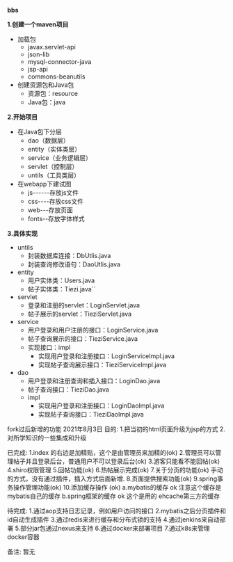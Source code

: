 **bbs**

**1.创建一个maven项目**
* 加载包
  * javax.servlet-api
  * json-lib
  * mysql-connector-java
  * jsp-api
  * commons-beanutils
* 创建资源包和Java包
  * 资源包：resource
  * Java包：java

**2.开始项目**
* 在Java包下分层
  * dao（数据层）
  * entity（实体类层）
  * service（业务逻辑层）
  * servlet（控制层）
  * untils（工具类层）
* 在webapp下建试图
  * js------存放js文件
  * css----存放css文件
  * web---存放页面
  * fonts--存放字体样式
  
**3.具体实现**
* untils
  * 封装数据库连接：DbUtlis.java
  * 封装查询修改语句：DaoUtlis.java
* entity
  * 用户实体类：Users.java
  * 帖子实体类：Tiezi.java``
* servlet
  * 登录和注册的servlet：LoginServlet.java
  * 帖子展示的servlet：TieziServlet.java
* service
  * 用户登录和用户注册的接口：LoginService.java
  * 帖子查询展示的接口：TieziService.java
  * 实现接口：impl
    * 实现用户登录和注册接口：LoginServiceImpl.java
    * 实现帖子查询展示接口：TieziServiceImpl.java
* dao
  * 用户登录和注册查询和插入接口：LoginDao.java
  * 帖子查询接口：TieziDao.java
  * impl
    * 实现用户登录和注册接口：LoginDaoImpl.java
    * 实现帖子查询接口：TieziDaoImpl.java
  
fork过后新增的功能 2021年8月3日
目的:
1.把当初的html页面升级为jsp的方式
2.对所学知识的一些集成和升级

已完成:
1.index 的右边是加精贴，这个是由管理员来加精的(ok)
2.管理员可以管理帖子并且登录后台，普通用户不可以登录后台(ok)
3.游客只能看不能回帖(ok)
4.shiro权限管理
5.回帖功能(ok)
6.热帖展示完成(ok)
7.关于分页的功能(ok) 手动的方式，没有通过插件，插入方式后面新增.
8.页面提供搜索功能(ok)
9.spring事务操作管理功能(ok)
10.添加缓存操作 (ok)
a.mybatis的缓存  ok 注意这个缓存是mybatis自己的缓存
b.spring框架的缓存 ok 这个是用的 ehcache第三方的缓存

待完成:
1.通过aop支持日志记录，例如用户访问的接口
2.mybatis之后分页插件和id自动生成插件
3.通过redis来进行缓存和分布式锁的支持
4.通过jenkins来自动部署
5.部分jar包通过nexus来支持
6.通过docker来部署项目
7.通过k8s来管理docker容器

备注: 暂无

